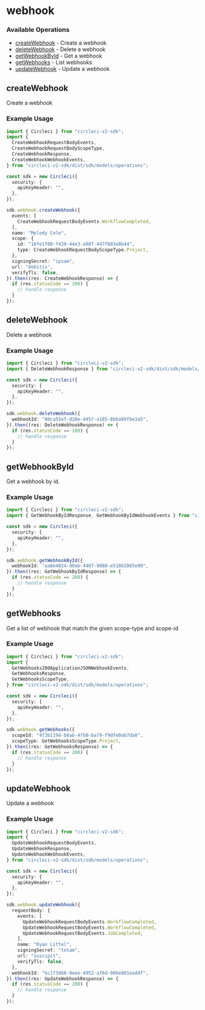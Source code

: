 # webhook

### Available Operations

* [createWebhook](#createwebhook) - Create a webhook
* [deleteWebhook](#deletewebhook) - Delete a webhook
* [getWebhookById](#getwebhookbyid) - Get a webhook
* [getWebhooks](#getwebhooks) - List webhooks
* [updateWebhook](#updatewebhook) - Update a webhook

## createWebhook

Create a webhook

### Example Usage

```typescript
import { Circleci } from "circleci-v2-sdk";
import {
  CreateWebhookRequestBodyEvents,
  CreateWebhookRequestBodyScopeType,
  CreateWebhookResponse,
  CreateWebhookWebhookEvents,
} from "circleci-v2-sdk/dist/sdk/models/operations";

const sdk = new Circleci({
  security: {
    apiKeyHeader: "",
  },
});

sdk.webhook.createWebhook({
  events: [
    CreateWebhookRequestBodyEvents.WorkflowCompleted,
  ],
  name: "Melody Cole",
  scope: {
    id: "16fe1f08-f429-44e3-a98f-447f603e8b44",
    type: CreateWebhookRequestBodyScopeType.Project,
  },
  signingSecret: "ipsam",
  url: "debitis",
  verifyTls: false,
}).then((res: CreateWebhookResponse) => {
  if (res.statusCode == 200) {
    // handle response
  }
});
```

## deleteWebhook

Delete a webhook

### Example Usage

```typescript
import { Circleci } from "circleci-v2-sdk";
import { DeleteWebhookResponse } from "circleci-v2-sdk/dist/sdk/models/operations";

const sdk = new Circleci({
  security: {
    apiKeyHeader: "",
  },
});

sdk.webhook.deleteWebhook({
  webhookId: "80ca55ef-d20e-4457-a185-8b6a89fbe3a5",
}).then((res: DeleteWebhookResponse) => {
  if (res.statusCode == 200) {
    // handle response
  }
});
```

## getWebhookById

Get a webhook by id.

### Example Usage

```typescript
import { Circleci } from "circleci-v2-sdk";
import { GetWebhookByIdResponse, GetWebhookByIdWebhookEvents } from "circleci-v2-sdk/dist/sdk/models/operations";

const sdk = new Circleci({
  security: {
    apiKeyHeader: "",
  },
});

sdk.webhook.getWebhookById({
  webhookId: "aa8e4824-d0ab-4407-9088-e51862065e90",
}).then((res: GetWebhookByIdResponse) => {
  if (res.statusCode == 200) {
    // handle response
  }
});
```

## getWebhooks

Get a list of webhook that match the given scope-type and scope-id

### Example Usage

```typescript
import { Circleci } from "circleci-v2-sdk";
import {
  GetWebhooks200ApplicationJSONWebhookEvents,
  GetWebhooksResponse,
  GetWebhooksScopeType,
} from "circleci-v2-sdk/dist/sdk/models/operations";

const sdk = new Circleci({
  security: {
    apiKeyHeader: "",
  },
});

sdk.webhook.getWebhooks({
  scopeId: "4f3b1194-b8ab-4f60-ba79-f9dfe0ab7da8",
  scopeType: GetWebhooksScopeType.Project,
}).then((res: GetWebhooksResponse) => {
  if (res.statusCode == 200) {
    // handle response
  }
});
```

## updateWebhook

Update a webhook

### Example Usage

```typescript
import { Circleci } from "circleci-v2-sdk";
import {
  UpdateWebhookRequestBodyEvents,
  UpdateWebhookResponse,
  UpdateWebhookWebhookEvents,
} from "circleci-v2-sdk/dist/sdk/models/operations";

const sdk = new Circleci({
  security: {
    apiKeyHeader: "",
  },
});

sdk.webhook.updateWebhook({
  requestBody: {
    events: [
      UpdateWebhookRequestBodyEvents.WorkflowCompleted,
      UpdateWebhookRequestBodyEvents.WorkflowCompleted,
      UpdateWebhookRequestBodyEvents.JobCompleted,
    ],
    name: "Ryan Littel",
    signingSecret: "totam",
    url: "suscipit",
    verifyTls: false,
  },
  webhookId: "bc173d68-9eee-4952-af8d-986e881ead4f",
}).then((res: UpdateWebhookResponse) => {
  if (res.statusCode == 200) {
    // handle response
  }
});
```
